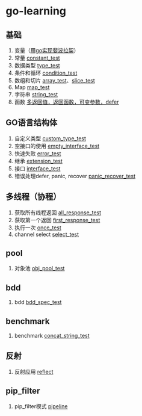 # go-learning

## 基础

1. 变量（[用go实现斐波拉契](basic/fib_test.go)）
2. 常量 [constant_test](basic/constant_test.go)
3. 数据类型 [type_test](basic/type_test.go)
4. 条件和循环 [condition_test](basic/condition_test.go)
5. 数组和切片 [array_test](basic/array_test.go)、[slice_test](basic/slice_test.go)
6. Map [map_test](basic/map_test.go)
7. 字符串 [string_test](basic/string_test.go)
8. 函数 [多返回值，返回函数，可变参数，defer](basic/func_test.go)
 
## GO语言结构体
1. 自定义类型  [custom_type_test](struct/custom_type_test.go)
2. 空接口的使用 [empty_interface_test](struct/empty_interface_test.go)
3. 快速失败 [error_test](struct/error_test.go)
4. 继承 [extension_test](struct/extension_test.go)
5. 接口 [interface_test](struct/interface_test.go)
6. 错误处理defer, panic, recover [panic_recover_test](struct/panic_recover_test.go)

## 多线程（协程）
1. 获取所有线程返回 [all_response_test](multi_thread/all_response_test.go)
2. 获取第一个返回 [first_response_test](multi_thread/first_response_test.go) 
3. 执行一次 [once_test](multi_thread/once_test.go)
4. channel select [select_test](groutine/select_test.go)

## pool
1. 对象池 [obj_pool_test](pool/obj_pool_test.go)

## bdd
1. bdd [bdd_spec_test](bdd/bdd_spec_test.go)

## benchmark
1. benchmark [concat_string_test](benchmark/concat_string_test.go)

## 反射
1. 反射应用 [reflect](reflect)

## pip_filter
1. pip_filter模式 [pipeline](pip_filter)